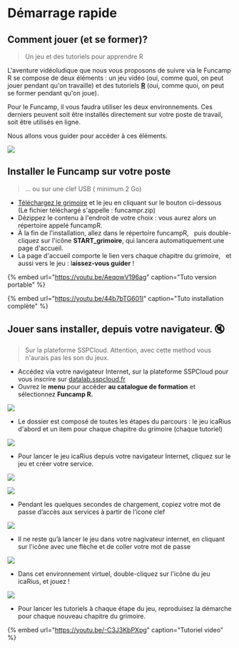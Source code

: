 # Démarrage rapide

## Comment jouer \(et se former\)? 

> Un jeu et des tutoriels pour apprendre R

L'aventure vidéoludique que nous vous proposons de suivre via le Funcamp R se compose de deux éléments : un jeu vidéo \(oui, comme quoi, on peut jouer pendant qu'on travaille\) et des tutoriels [**R**](https://en.wikipedia.org/wiki/R_%28programming_language%29) \(oui, comme quoi, on peut se former pendant qu'on joue\).

Pour le Funcamp, il vous faudra utiliser les deux environnements. Ces derniers peuvent soit être installés directement sur votre poste de travail, soit être utilisés en ligne.

Nous allons vous guider pour accéder à ces éléments.

![](.gitbook/assets/image%20%2824%29.png)

## Installer le Funcamp sur votre poste

> ... ou sur une clef USB \( minimum 2 Go\)

* [Téléchargez le grimoire](https://minio.lab.sspcloud.fr/funcampr/funcampr.zip) et le jeu en cliquant sur le bouton ci-dessous    \(Le fichier téléchargé s'appelle : funcampr.zip\)
* Dézippez le contenu à l'endroit de votre choix : vous aurez alors un répertoire appelé funcampR. 
* À la fin de l'installation, allez dans le répertoire funcampR,    puis double-cliquez sur l'icône **START\_grimoire**, qui lancera automatiquement une page d'accueil. 
* La page d'accueil comporte le lien vers chaque chapitre du grimoire,    et aussi vers le jeu : l**aissez-vous guider** ! 

{% embed url="https://youtu.be/AeqowV196ag" caption="Tuto version portable" %}

{% embed url="https://youtu.be/44b7bTG601I" caption="Tuto installation complète" %}

## Jouer sans installer, depuis votre navigateur. 🔇

> Sur la plateforme SSPCloud. Attention, avec cette method vous n'aurais pas les son du jeux.

* Accédez via votre navigateur Internet, sur la plateforme SSPCloud pour vous inscrire sur [datalab.sspcloud.fr](https://onyxia.lab.sspcloud.fr)
* Ouvrez le **menu** pour accéder **au catalogue de formation** et sélectionnez **Funcamp R.**

![](.gitbook/assets/image%20%2821%29.png)

* Le dossier est composé de toutes les étapes du parcours : le jeu icaRius d'abord et un item pour chaque chapitre du grimoire \(chaque tutoriel\)

![](.gitbook/assets/image%20%2820%29.png)

* Pour lancer le jeu icaRius depuis votre navigateur Internet, cliquez sur le jeu et créer votre service.

![](.gitbook/assets/image%20%2825%29.png)

![](.gitbook/assets/image%20%2823%29.png)

* Pendant les quelques secondes de chargement, copiez votre mot de passe d’accès aux services à partir de l’icone clef

![](.gitbook/assets/image%20%2819%29.png)



* Il ne reste qu’à lancer le jeu dans votre nagivateur internet, en cliquant sur l'icône avec une flèche et de coller votre mot de passe

![](.gitbook/assets/image%20%2818%29.png)

* Dans cet environnement virtuel, double-cliquez sur l'icône du jeu icaRius, et jouez !

![](.gitbook/assets/image%20%2817%29.png)

* Pour lancer les tutoriels à chaque étape du jeu, reproduisez la démarche pour chaque nouveau chapitre du grimoire.

{% embed url="https://youtu.be/-C3J3KbPXpg" caption="Tutoriel video" %}





